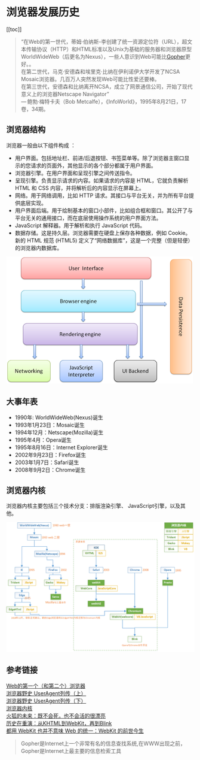 # 浏览器发展历史

[[toc]]

>“在Web的第一世代，蒂姆·伯纳斯-李创建了统一资源定位符（URL），超文本传输协议（HTTP）和HTML标准以及Unix为基础的服务器和浏览器原型WorldWideWeb（后更名为Nexus），一些人意识到Web可能比[Gopher](https://baike.baidu.com/item/gopher/611108)更好。。<br>在第二世代，马克·安德森和埃里克·比纳在伊利诺伊大学开发了NCSA Mosaic浏览器。几百万人突然发现Web可能比性爱还要棒。<br>在第三世代，安德森和比纳离开NCSA，成立了网景通信公司，开始了现代意义上的浏览器Netscape Navigator”<br>
— 鲍勃·梅特卡夫（Bob Metcalfe），《InfoWorld》，1995年8月21日，17卷，34期。

## 浏览器结构

浏览器一般由以下组件构成 ：

- 用户界面。包括地址栏、前进/后退按钮、书签菜单等。除了浏览器主窗口显示的您请求的页面外，其他显示的各个部分都属于用户界面。
- 浏览器引擎。在用户界面和呈现引擎之间传送指令。
- 呈现引擎。负责显示请求的内容。如果请求的内容是 HTML，它就负责解析 HTML 和 CSS 内容，并将解析后的内容显示在屏幕上。
- 网络。用于网络调用，比如 HTTP 请求。其接口与平台无关，并为所有平台提供底层实现。
- 用户界面后端。用于绘制基本的窗口小部件，比如组合框和窗口。其公开了与平台无关的通用接口，而在底层使用操作系统的用户界面方法。
- JavaScript 解释器。用于解析和执行 JavaScript 代码。
- 数据存储。这是持久层。浏览器需要在硬盘上保存各种数据，例如 Cookie。新的 HTML 规范 (HTML5) 定义了“网络数据库”，这是一个完整（但是轻便）的浏览器内数据库。

![browser.png](./img/browser.png)


## 大事年表
- 1990年: WorldWideWeb(Nexus)诞生
- 1993年1月23日：Mosaic诞生
- 1994年12月：Netscape(Mozilla)诞生
- 1995年4月：Opera诞生
- 1995年8月16日：Internet Explorer诞生
- 2002年9月23日：Firefox诞生
- 2003年1月7日：Safari诞生
- 2008年9月2日：Chrome诞生

## 浏览器内核

浏览器内核主要包括三个技术分支：排版渲染引擎、 JavaScript引擎，以及其他。

![browser core](./img/browser_core.png)


## 参考链接

[Web的第一个（和第二个）浏览器](https://thehistoryoftheweb.com/web-first-and-second-browser/)<br>
[浏览器野史 UserAgent列传（上）](http://litten.me/2014/09/26/history-of-browser-useragent/)<br>
[浏览器野史 UserAgent列传（下）](http://litten.me/2014/10/05/history-of-browser-useragent2/)<br>
[浏览器内核](https://baike.baidu.com/item/%E6%B5%8F%E8%A7%88%E5%99%A8%E5%86%85%E6%A0%B8?fr=aladdin)<br>
[火狐的未来：既不会死，也不会活的很漂亮](https://36kr.com/p/213915)<br>
[历史在重演：从KHTML到WebKit，再到Blink](https://36kr.com/p/202396)<br>
[都用 WebKit 也并不意味 Web 的统一：WebKit 的前世今生](https://www.infoq.cn/article/2013/02/webkit-history-and-now/)<br>


>Gopher是Internet上一个非常有名的信息查找系统,在WWW出现之前，Gopher是Internet上最主要的信息检索工具